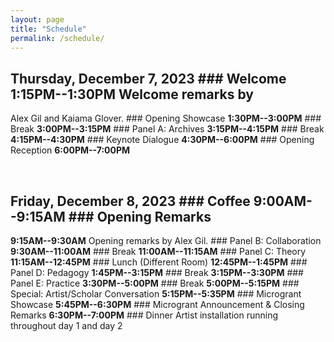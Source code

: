 ```yaml
---
layout: page
title: "Schedule"
permalink: /schedule/
---
```


## Thursday, December 7, 2023 ### Welcome **1:15PM--1:30PM** Welcome remarks by
Alex Gil and Kaiama Glover. ### Opening Showcase **1:30PM--3:00PM** ### Break
**3:00PM--3:15PM** ### Panel A: Archives **3:15PM--4:15PM** ### Break
**4:15PM--4:30PM** ### Keynote Dialogue **4:30PM--6:00PM** ### Opening Reception
**6:00PM--7:00PM**

<br />

## Friday, December 8, 2023 ### Coffee **9:00AM--9:15AM** ### Opening Remarks
**9:15AM--9:30AM** Opening remarks by Alex Gil. ### Panel B: Collaboration
**9:30AM--11:00AM** ### Break **11:00AM--11:15AM** ### Panel C: Theory
**11:15AM--12:45PM** ### Lunch (Different Room) **12:45PM--1:45PM** ### Panel D:
Pedagogy **1:45PM--3:15PM** ### Break **3:15PM--3:30PM** ### Panel E: Practice
**3:30PM--5:00PM** ### Break **5:00PM--5:15PM** ### Special: Artist/Scholar
Conversation **5:15PM--5:35PM** ### Microgrant Showcase **5:45PM--6:30PM** ###
Microgrant Announcement & Closing Remarks **6:30PM--7:00PM** ### Dinner Artist
installation running throughout day 1 and day 2
